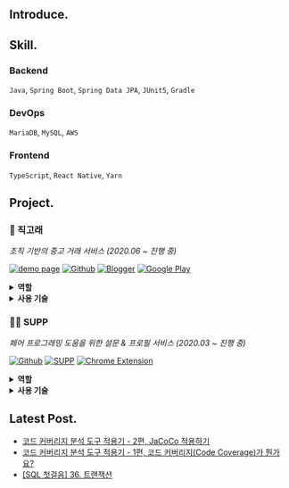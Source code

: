 ## Introduce.



## Skill.

### Backend

`Java`, `Spring Boot`, `Spring Data JPA`, `JUnit5`, `Gradle`

### DevOps

`MariaDB`, `MySQL`, `AWS`

### Frontend

`TypeScript`, `React Native`, `Yarn`

## Project.

### 🐳 직고래

*조직 기반의 중고 거래 서비스 (2020.06 ~ 진행 중)*

[![demo page](http://img.shields.io/badge/-Demo%20Page-0F9D58?style=flat&logo=Google%20Sheets&logoColor=white&link=https://sites.google.com/woowahan.com/wooteco-demo/%EC%A7%81%EA%B3%A0%EB%9E%98)](https://sites.google.com/woowahan.com/wooteco-demo/%EC%A7%81%EA%B3%A0%EB%9E%98)
[![Github](http://img.shields.io/badge/-Github-181717?style=flat&logo=github&link=https://github.com/woowacourse-teams/2020-seller-lee-company)](https://github.com/woowacourse-teams/2020-seller-lee-company)
[![Blogger](http://img.shields.io/badge/-Devlog-395FC1?style=flat&logo=dev.to&logoColor=white&link=https://seller-lee.github.io)](https://seller-lee.github.io/)
[![Google Play](http://img.shields.io/badge/-Google%20Play-414141?style=flat&logo=Google%20play&link=https://play.google.com/store/apps/details?id=com.sellerleecompany.jikgorae&hl=en_US)](https://play.google.com/store/apps/details?id=com.sellerleecompany.jikgorae&hl=en_US)

<details>
    <summary>
        <b>역할</b>
    </summary>
    <ul>
        <li>Spring Boot 기반의 API 서버 구축</li>
        <li>Spring Data JPA를 활용한 도메인 구현</li>
        <li>ATDD를 통해 사용자 스토리를 기반으로 인수 조건 도출 및 테스트 작성</li>
        <li>Spring Rest Docs를 통한 API 문서화</li>
        <li>React Native를 사용한 모바일 애플리케이션 스크린 및 컴포넌트 개발</li>
        <li>Git Flow 적용 및 Github Project(Kanban)을 통한 프로젝트 관리</li>
        <li>프로젝트 전체 디자인 진행</li>
        <li><a target="_blank" href="https://seller-lee.github.io/">기술 블로그</a> 구축 및 적용한 기술 포스팅</li>
    </ul>
</details>

<details>
    <summary>
        <b>사용 기술</b>
    </summary>
    <p>
        <code>Java8</code>, <code>Spring Boot</code>, <code>Spring Data JPA</code>, <code>Spring Rest Docs</code>, <code>QueryDSL</code>, <code>JUnit5</code>, <code>JaCoCo</code>, <code>MariaDB</code>, <code>TypeScript</code>, <code>React Native</code>, <code>Expo</code>, <code>Git</code>
    </p>
</details>

### 👋🏻 SUPP

*페어 프로그래밍 도움을 위한 설문 & 프로필 서비스 (2020.03 ~ 진행 중)*

[![Github](http://img.shields.io/badge/-Github-181717?style=flat&logo=github&link=https://github.com/woowa-supp/supp)](https://github.com/woowa-supp/supp)
[![SUPP](http://img.shields.io/badge/-SUPP-17a2b8?style=flat&logo=Stripe&logoColor=white&link=https://d10qlfpm4ciz64.cloudfront.net/)](https://d10qlfpm4ciz64.cloudfront.net/)
[![Chrome Extension](http://img.shields.io/badge/-Chrome%20Extension-4285F4?style=flat&logo=Google%20Chrome&logoColor=white&link=https://chrome.google.com/webstore/detail/supp-chrome-extension/ohpbfpoinegeoajhhpolgghcfmcbflnc?hl=ko&authuser=1)](https://chrome.google.com/webstore/detail/supp-chrome-extension/ohpbfpoinegeoajhhpolgghcfmcbflnc?hl=ko&authuser=1)

<details>
    <summary>
        <b>역할</b>
    </summary>
    <ul>
        <li>Spring Boot 기반의 API 서버 구축</li>
        <li>Mustache를 사용하여 페이지 구성</li>
        <li>페이지 디자인 진행</li>
    </ul>
</details>

<details>
    <summary>
        <b>사용 기술</b>
    </summary>
    <p>
        <code>Java8</code>, <code>Spring Boot</code>, <code>Mustache</code>, <code>MariaDB</code>, <code>AWS EC2</code>, <code>Git</code>
    </p>
</details>

## Latest Post.

- [코드 커버리지 분석 도구 적용기 - 2편, JaCoCo 적용하기](https://lxxjn0-dev.netlify.app/java-code-coverage-tool-part-2)
- [코드 커버리지 분석 도구 적용기 - 1편, 코드 커버리지(Code Coverage)가 뭔가요?](https://lxxjn0-dev.netlify.app/java-code-coverage-tool-part-1)
- [[SQL 첫걸음] 36. 트랜잭션](https://lxxjn0-dev.netlify.app/first-step-sql-lec-36)

